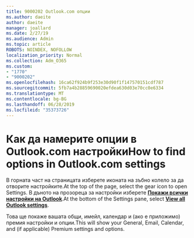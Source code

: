 ```yaml
---
title: 9000202 Outlook.com опции
ms.author: daeite
author: daeite
manager: joallard
ms.date: 2/27/19
ms.audience: Admin
ms.topic: article
ROBOTS: NOINDEX, NOFOLLOW
localization_priority: Normal
ms.collection: Adm_O365
ms.custom:
- "1770"
- "9000202"
ms.openlocfilehash: 16ca62f924b9f253e30d90f1f147570151cdf787
ms.sourcegitcommit: 5fb7a4b28859690020efdea630d03e70cc0e6334
ms.translationtype: MT
ms.contentlocale: bg-BG
ms.lasthandoff: 06/28/2019
ms.locfileid: "35373726"
---
```

# <a name="how-to-find-options-in-outlookcom-settings"></a><span data-ttu-id="7d35c-102">Как да намерите опции в Outlook.com настройки</span><span class="sxs-lookup"><span data-stu-id="7d35c-102">How to find options in Outlook.com settings</span></span>

<span data-ttu-id="7d35c-103">В горната част на страницата изберете иконата на зъбно колело за да отворите настройките.</span><span class="sxs-lookup"><span data-stu-id="7d35c-103">At the top of the page, select the gear icon to open Settings.</span></span> <span data-ttu-id="7d35c-104">В дъното на прозореца за настройки изберете [**Покажи всички настройки на Outlook**](https://outlook.live.com/mail/options/general/timeAndLanguage).</span><span class="sxs-lookup"><span data-stu-id="7d35c-104">At the bottom of the Settings pane, select [**View all Outlook settings**](https://outlook.live.com/mail/options/general/timeAndLanguage).</span></span>

<span data-ttu-id="7d35c-105">Това ще покаже вашата общи, имейл, календар и (ако е приложимо) премия настройки и опции.</span><span class="sxs-lookup"><span data-stu-id="7d35c-105">This will show your General, Email, Calendar, and (if applicable) Premium settings and options.</span></span>